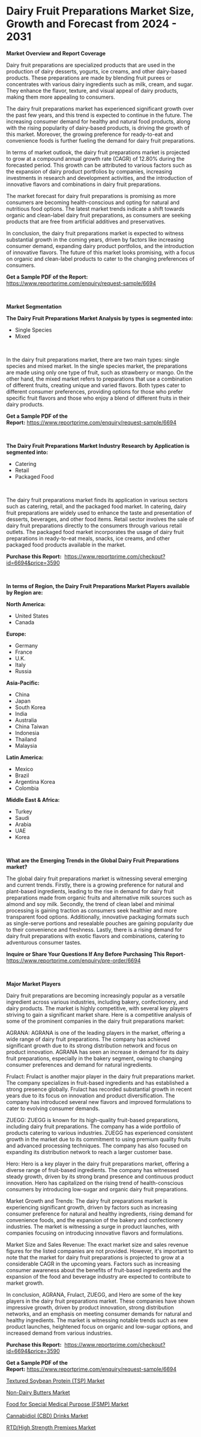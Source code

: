 <p><h1>Dairy Fruit Preparations Market Size, Growth and Forecast from 2024 - 2031</h1></p><p><strong>Market Overview and Report Coverage</strong></p>
<p><p>Dairy fruit preparations are specialized products that are used in the production of dairy desserts, yogurts, ice creams, and other dairy-based products. These preparations are made by blending fruit purees or concentrates with various dairy ingredients such as milk, cream, and sugar. They enhance the flavor, texture, and visual appeal of dairy products, making them more appealing to consumers.</p><p>The dairy fruit preparations market has experienced significant growth over the past few years, and this trend is expected to continue in the future. The increasing consumer demand for healthy and natural food products, along with the rising popularity of dairy-based products, is driving the growth of this market. Moreover, the growing preference for ready-to-eat and convenience foods is further fueling the demand for dairy fruit preparations.</p><p>In terms of market outlook, the dairy fruit preparations market is projected to grow at a compound annual growth rate (CAGR) of 12.80% during the forecasted period. This growth can be attributed to various factors such as the expansion of dairy product portfolios by companies, increasing investments in research and development activities, and the introduction of innovative flavors and combinations in dairy fruit preparations.</p><p>The market forecast for dairy fruit preparations is promising as more consumers are becoming health-conscious and opting for natural and nutritious food options. The latest market trends indicate a shift towards organic and clean-label dairy fruit preparations, as consumers are seeking products that are free from artificial additives and preservatives.</p><p>In conclusion, the dairy fruit preparations market is expected to witness substantial growth in the coming years, driven by factors like increasing consumer demand, expanding dairy product portfolios, and the introduction of innovative flavors. The future of this market looks promising, with a focus on organic and clean-label products to cater to the changing preferences of consumers.</p></p>
<p><strong>Get a Sample PDF of the Report:</strong> <a href="https://www.reportprime.com/enquiry/request-sample/6694">https://www.reportprime.com/enquiry/request-sample/6694</a></p>
<p>&nbsp;</p>
<p><strong>Market Segmentation</strong></p>
<p><strong>The Dairy Fruit Preparations Market Analysis by types is segmented into:</strong></p>
<p><ul><li>Single Species</li><li>Mixed</li></ul></p>
<p>&nbsp;</p>
<p><p>In the dairy fruit preparations market, there are two main types: single species and mixed market. In the single species market, the preparations are made using only one type of fruit, such as strawberry or mango. On the other hand, the mixed market refers to preparations that use a combination of different fruits, creating unique and varied flavors. Both types cater to different consumer preferences, providing options for those who prefer specific fruit flavors and those who enjoy a blend of different fruits in their dairy products.</p></p>
<p><strong>Get a Sample PDF of the Report:</strong>&nbsp;<a href="https://www.reportprime.com/enquiry/request-sample/6694">https://www.reportprime.com/enquiry/request-sample/6694</a></p>
<p>&nbsp;</p>
<p><strong>The Dairy Fruit Preparations Market Industry Research by Application is segmented into:</strong></p>
<p><ul><li>Catering</li><li>Retail</li><li>Packaged Food</li></ul></p>
<p>&nbsp;</p>
<p><p>The dairy fruit preparations market finds its application in various sectors such as catering, retail, and the packaged food market. In catering, dairy fruit preparations are widely used to enhance the taste and presentation of desserts, beverages, and other food items. Retail sector involves the sale of dairy fruit preparations directly to the consumers through various retail outlets. The packaged food market incorporates the usage of dairy fruit preparations in ready-to-eat meals, snacks, ice creams, and other packaged food products available in the market.</p></p>
<p><strong>Purchase this Report:</strong>&nbsp; <a href="https://www.reportprime.com/checkout?id=6694&price=3590">https://www.reportprime.com/checkout?id=6694&price=3590</a></p>
<p>&nbsp;</p>
<p><strong>In terms of Region, the Dairy Fruit Preparations Market Players available by Region are:</strong></p>
<p>
    <p> <strong> North America: </strong>
        <ul>
            <li>United States</li>
            <li>Canada</li>
        </ul>
        </p> 
    <p> <strong> Europe: </strong>
        <ul>
            <li>Germany</li>
            <li>France</li>
            <li>U.K.</li>
            <li>Italy</li>
            <li>Russia</li>
        </ul>
        </p> 
    <p> <strong> Asia-Pacific: </strong>
        <ul>
            <li>China</li>
            <li>Japan</li>
            <li>South Korea</li>
            <li>India</li>
            <li>Australia</li>
            <li>China Taiwan</li>
            <li>Indonesia</li>
            <li>Thailand</li>
            <li>Malaysia</li>
        </ul>
        </p> 
    <p> <strong> Latin America: </strong>
        <ul>
            <li>Mexico</li>
            <li>Brazil</li>
            <li>Argentina Korea</li>
            <li>Colombia</li>
        </ul>
        </p> 
    <p> <strong> Middle East & Africa: </strong>
        <ul>
            <li>Turkey</li>
            <li>Saudi</li>
            <li>Arabia</li>
            <li>UAE</li>
            <li>Korea</li>
        </ul>
    </p>
    </p>
<p>&nbsp;</p>
<p><strong>What are the Emerging Trends in the Global Dairy Fruit Preparations market?</strong></p>
<p><p>The global dairy fruit preparations market is witnessing several emerging and current trends. Firstly, there is a growing preference for natural and plant-based ingredients, leading to the rise in demand for dairy fruit preparations made from organic fruits and alternative milk sources such as almond and soy milk. Secondly, the trend of clean label and minimal processing is gaining traction as consumers seek healthier and more transparent food options. Additionally, innovative packaging formats such as single-serve portions and resealable pouches are gaining popularity due to their convenience and freshness. Lastly, there is a rising demand for dairy fruit preparations with exotic flavors and combinations, catering to adventurous consumer tastes.</p></p>
<p><strong>Inquire or Share Your Questions If Any Before Purchasing This Report</strong>- <a href="https://www.reportprime.com/enquiry/pre-order/6694">https://www.reportprime.com/enquiry/pre-order/6694</a></p>
<p>&nbsp;</p>
<p><strong>Major Market Players</strong></p>
<p><p>Dairy fruit preparations are becoming increasingly popular as a versatile ingredient across various industries, including bakery, confectionery, and dairy products. The market is highly competitive, with several key players striving to gain a significant market share. Here is a competitive analysis of some of the prominent companies in the dairy fruit preparations market:</p><p>AGRANA: AGRANA is one of the leading players in the market, offering a wide range of dairy fruit preparations. The company has achieved significant growth due to its strong distribution network and focus on product innovation. AGRANA has seen an increase in demand for its dairy fruit preparations, especially in the bakery segment, owing to changing consumer preferences and demand for natural ingredients.</p><p>Frulact: Frulact is another major player in the dairy fruit preparations market. The company specializes in fruit-based ingredients and has established a strong presence globally. Frulact has recorded substantial growth in recent years due to its focus on innovation and product diversification. The company has introduced several new flavors and improved formulations to cater to evolving consumer demands.</p><p>ZUEGG: ZUEGG is known for its high-quality fruit-based preparations, including dairy fruit preparations. The company has a wide portfolio of products catering to various industries. ZUEGG has experienced consistent growth in the market due to its commitment to using premium quality fruits and advanced processing techniques. The company has also focused on expanding its distribution network to reach a larger customer base.</p><p>Hero: Hero is a key player in the dairy fruit preparations market, offering a diverse range of fruit-based ingredients. The company has witnessed steady growth, driven by its strong brand presence and continuous product innovation. Hero has capitalized on the rising trend of health-conscious consumers by introducing low-sugar and organic dairy fruit preparations.</p><p>Market Growth and Trends: The dairy fruit preparations market is experiencing significant growth, driven by factors such as increasing consumer preference for natural and healthy ingredients, rising demand for convenience foods, and the expansion of the bakery and confectionery industries. The market is witnessing a surge in product launches, with companies focusing on introducing innovative flavors and formulations.</p><p>Market Size and Sales Revenue: The exact market size and sales revenue figures for the listed companies are not provided. However, it's important to note that the market for dairy fruit preparations is projected to grow at a considerable CAGR in the upcoming years. Factors such as increasing consumer awareness about the benefits of fruit-based ingredients and the expansion of the food and beverage industry are expected to contribute to market growth.</p><p>In conclusion, AGRANA, Frulact, ZUEGG, and Hero are some of the key players in the dairy fruit preparations market. These companies have shown impressive growth, driven by product innovation, strong distribution networks, and an emphasis on meeting consumer demands for natural and healthy ingredients. The market is witnessing notable trends such as new product launches, heightened focus on organic and low-sugar options, and increased demand from various industries.</p></p>
<p><strong>Purchase this Report:</strong>&nbsp;&nbsp;<a href="https://www.reportprime.com/checkout?id=6694&price=3590">https://www.reportprime.com/checkout?id=6694&price=3590</a></p>
<p></p>
<p><strong>Get a Sample PDF of the Report:</strong>&nbsp;<a href="https://www.reportprime.com/enquiry/request-sample/6694">https://www.reportprime.com/enquiry/request-sample/6694</a></p>
<p><p><a href="https://github.com/mohamedbakry57/Market-Research-Report-List-1/blob/main/textured-soybean-protein-tsp-market.md">Textured Soybean Protein (TSP) Market</a></p><p><a href="https://github.com/angelajermaine/Market-Research-Report-List-1/blob/main/non-dairy-butters-market.md">Non-Dairy Butters Market</a></p><p><a href="https://github.com/sougarounis/Market-Research-Report-List-1/blob/main/food-for-special-medical-purpose-fsmp-market.md">Food for Special Medical Purpose (FSMP) Market</a></p><p><a href="https://github.com/bmorecock/Market-Research-Report-List-1/blob/main/cannabidiol-cbd-drinks-market.md">Cannabidiol (CBD) Drinks Market</a></p><p><a href="https://github.com/laholand/Market-Research-Report-List-1/blob/main/rtdhigh-strength-premixes-market.md">RTD/High Strength Premixes Market</a></p></p>